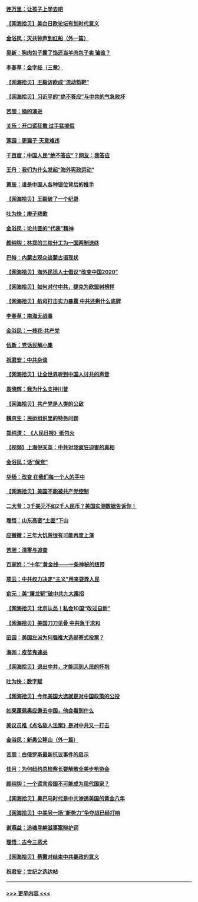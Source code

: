 #### [连万里：让孩子上学去吧](../pages/nsc993/n12385309.md?t=09080651) 
#### [【网海拾贝】美台日欧论坛有划时代意义](../pages/nsc993/n12385232.md?t=09080651) 
#### [金浴凤：灭共钟声到红船（外一篇）](../pages/nsc993/n12385154.md?t=09080651) 
#### [吴新：狗肉包子露了馅还当羊肉包子卖 骗谁？](../pages/nsc993/n12385133.md?t=09080651) 
#### [李春草：金字经（三章）](../pages/nsc993/n12383691.md?t=09080651) 
#### [【网海拾贝】王毅访欧成“流动箭靶”](../pages/nsc993/n12383338.md?t=09080651) 
#### [【网海拾贝】习近平的“绝不答应”与中共的气急败坏](../pages/nsc993/n12382819.md?t=09080651) 
#### [苦胆：摘的演进](../pages/nsc993/n12382619.md?t=09080651) 
#### [关乐：开口谎狂撒 过手猛掺假](../pages/nsc993/n12382604.md?t=09080651) 
#### [莲园：更漏子‧天意难违](../pages/nsc993/n12382598.md?t=09080651) 
#### [千百度：中国人民“绝不答应”？网友：我答应](../pages/nsc993/n12382024.md?t=09080651) 
#### [王丹：我们为什么发起“海外宪政运动”](../pages/nsc993/n12380286.md?t=09080651) 
#### [萧辰：谁是中国人各种错位背后的推手](../pages/nsc993/n12379800.md?t=09080651) 
#### [【网海拾贝】王毅破了一个纪录](../pages/nsc993/n12379251.md?t=09080651) 
#### [吐为快：庚子悲歌](../pages/nsc993/n12378821.md?t=09080651) 
#### [金浴凤：论共匪的“代表”精神](../pages/nsc993/n12377546.md?t=09080651) 
#### [颜纯钩：林郑的三权分工为一国两制送终](../pages/nsc993/n12377306.md?t=09080651) 
#### [巴特：内蒙古观众谈蒙古语现状](../pages/nsc993/n12376923.md?t=09080651) 
#### [【网海拾贝】海外民运人士倡议“改变中国2020”](../pages/nsc993/n12376682.md?t=09080651) 
#### [【网海拾贝】如何对付中共，捷克为欧盟树榜样](../pages/nsc993/n12374209.md?t=09080651) 
#### [【网海拾贝】航母打击实力暴露 中共还剩什么底牌](../pages/nsc993/n12371825.md?t=09080651) 
#### [李春草：南海无战事](../pages/nsc993/n12371159.md?t=09080651) 
#### [金浴凤：一枝花·共产党](../pages/nsc993/n12368757.md?t=09080651) 
#### [伍新：党话民解小集](../pages/nsc993/n12366907.md?t=09080651) 
#### [祝君安：中共杂谈](../pages/nsc993/n12366076.md?t=09080651) 
#### [【网海拾贝】让全世界听到中国人讨共的声音](../pages/nsc993/n12365569.md?t=09080651) 
#### [袁晓辉：我为什么支持川普](../pages/nsc993/n12362670.md?t=09080651) 
#### [【网海拾贝】共产党是人类的公敌](../pages/nsc993/n12363182.md?t=09080651) 
#### [魏京生：民运组织里的特务问题](../pages/nsc993/n12363010.md?t=09080651) 
#### [郑纯清： 《人民日报》纸包火](../pages/nsc993/n12362706.md?t=09080651) 
#### [【视频】上海倪天英：中共对我疯狂迫害的真相](../pages/nsc993/n12356341.md?t=09080651) 
#### [金浴凤：话“保党”](../pages/nsc993/n12361867.md?t=09080651) 
#### [华旸：改变 在我们每一个人的手中](../pages/nsc993/n12361774.md?t=09080651) 
#### [【网海拾贝】美国不能被共产党控制](../pages/nsc993/n12360271.md?t=09080651) 
#### [二大爷：3千美元不如2千人民币？美国实测数据告诉你！](../pages/nsc993/n12358563.md?t=09080651) 
#### [理悟：山东高密“土匪”下山](../pages/nsc993/n12358535.md?t=09080651) 
#### [应微微：三年大饥荒很有可能再度上演](../pages/nsc993/n12358523.md?t=09080651) 
#### [苦胆：清零与追查](../pages/nsc993/n12358501.md?t=09080651) 
#### [百家姓：“十年”黄金线——一条神秘的纽带](../pages/nsc993/n12358319.md?t=09080651) 
#### [项云：中共权力决定“主义”用来耍弄人民](../pages/nsc993/n12358172.md?t=09080651) 
#### [俞元：美“屠龙斩”破中共九大毒招](../pages/nsc993/n12357822.md?t=09080651) 
#### [【网海拾贝】北京认怂！私会10国“改过自新”](../pages/nsc993/n12357784.md?t=09080651) 
#### [【网海拾贝】美国刀刀见骨 中共急于求和](../pages/nsc993/n12355511.md?t=09080651) 
#### [田园：美国左派为何强推大选邮寄式投票？](../pages/nsc993/n12352963.md?t=09080651) 
#### [海网：疫苗鬼速品](../pages/nsc993/n12354438.md?t=09080651) 
#### [【网海拾贝】退出中共，才能回到人民的怀抱](../pages/nsc993/n12352634.md?t=09080651) 
#### [吐为快：数字赋](../pages/nsc993/n12352317.md?t=09080651) 
#### [【网海拾贝】今年美国大选就是对中国政策的公投](../pages/nsc993/n12350973.md?t=09080651) 
#### [如果蓬佩奥应邀去中国，他会看到什么](../pages/nsc993/n12350945.md?t=09080651) 
#### [美议员推《点名敌人法案》是对中共又一打击](../pages/nsc993/n12350765.md?t=09080651) 
#### [金浴凤：新愚公移山（外一篇）](../pages/nsc993/n12350253.md?t=09080651) 
#### [苦胆：白俄罗斯最新抗议事件的启示](../pages/nsc993/n12349989.md?t=09080651) 
#### [佳月：为何纽约总检察长要解散全美步枪协会](../pages/nsc993/n12349939.md?t=09080651) 
#### [颜纯钩：一个谎言帝国不可能成为现代国家？](../pages/nsc993/n12349898.md?t=09080651) 
#### [【网海拾贝】奥巴马时代是中共渗透美国的黄金八年](../pages/nsc993/n12349284.md?t=09080651) 
#### [【网海拾贝】中美另一场“新势力”争夺战已经打响](../pages/nsc993/n12346998.md?t=09080651) 
#### [谢燕益：追魂寻衅滋事案辩护词](../pages/nsc993/n12346892.md?t=09080651) 
#### [理悟：古今三恶犬](../pages/nsc993/n12345190.md?t=09080651) 
#### [【网海拾贝】蔡霞对结束中共暴政的意义](../pages/nsc993/n12344263.md?t=09080651) 
#### [祝君安：世纪之选边站](../pages/nsc993/n12342382.md?t=09080651) 

----
#### [ >>> 更早内容 <<< ](../indexes/nsc993-earlier.md)
